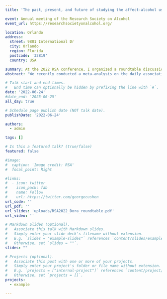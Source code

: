 ```yaml
---
title: 'The past, present, and future of studying the affect-alcohol use association in intensive longitudinal data: A friendly debate among collaborators'

event: Annual meeting of the Research Society on Alcohol
event_url: https://researchsocietyonalcohol.org/

location: Orlando
address:
  street: 9801 International Dr
  city: Orlando
  region: Florida
  postcode: '32819'
  country: USA

summary: At the 2022 RSA conference, I organized a roundtable discussion on our Team Science individual participant data meta-analysis.
abstract: 'We recently conducted a meta-analysis on the daily association between affect and alcohol use in diary and EMA studies. The results of these analyses sparked a lot of discussion among the research team of more than sixty collaborators. At this roundtable, six collaborators will come together and discuss their takeaways from the project and how we should study affect-regulation models of alcohol use going forward.'

# Talk start and end times.
#   End time can optionally be hidden by prefixing the line with `#`.
date: '2022-06-24'
#date_end: '2025-06-25'
all_day: true

# Schedule page publish date (NOT talk date).
publishDate: '2022-06-24'

authors:
  - admin

tags: []

# Is this a featured talk? (true/false)
featured: false

#image:
#  caption: 'Image credit: RSA'
#  focal_point: Right

#links:
#  - icon: twitter
#    icon_pack: fab
#    name: Follow
#    url: https://twitter.com/georgecushen
url_code: ''
url_pdf: ''
url_slides: 'uploads/RSA2022_Dora_roundtable.pdf'
url_video: ''

# Markdown Slides (optional).
#   Associate this talk with Markdown slides.
#   Simply enter your slide deck's filename without extension.
#   E.g. `slides = "example-slides"` references `content/slides/example-slides.md`.
#   Otherwise, set `slides = ""`.
slides: ""

# Projects (optional).
#   Associate this post with one or more of your projects.
#   Simply enter your project's folder or file name without extension.
#   E.g. `projects = ["internal-project"]` references `content/project/deep-learning/index.md`.
#   Otherwise, set `projects = []`.
projects:
  - example

---
```


